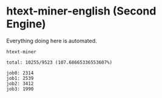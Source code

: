 # htext-miner-english (Second Engine)

Everything doing here is automated.

```
htext-miner

total: 10255/9523 (107.68665336553607%)

job0: 2314
job1: 2539
job2: 3412
job3: 1990
```